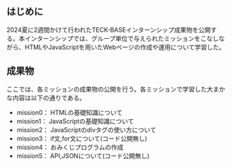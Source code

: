## はじめに
2024夏に2週間かけて行われたTECK-BASEインターンシップ成果物を公開する。本インターンシップでは、グループ単位で与えられたミッションをこなしながら、HTMLやJavaScriptを用いたWebページの作成や運用について学習した。

## 成果物
ここでは、各ミッションの成果物の公開を行う。各ミッションで学習した大まかな内容は以下の通りである。
* mission0：
HTMLの基礎知識について
* mission1：
JavaScriptの基礎知識について
* mission2：
JavaScriptのdivタグの使い方について
* mission3：
if文,for文について(コード公開無し)
* mission4：
おみくじプログラムの作成
* mission5：
API,JSONについて(コード公開無し)
